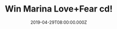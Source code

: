 ---
campaign-uuid: "c-b963b3c7-e2ba-4f3f-9f07-889bd64388cd"
type: "Competition"
category: "Music"
date: "2019-04-29T08:00:00.000Z"
end-date: "2019-05-29T22:59:00.000Z"
disable-form: false
is_promoted: false
has_entry_page: true
title: "Win Marina Love+Fear cd!"
competition-description: "<p>Following a three year hiatus from the music industry,\
  \ Marina is back with the release of her album ‘LOVE + FEAR’ across all platforms.\
  \ We have managed to get ourselves with one copy to one lucky member to win!</p>\n\
  <p>Are you Marina’s biggest fan? Click below for a chance to win.</p>\n"
hero-header: "Win Marina Love+Fear cd!"
terms-confirmation: "N/A"
banner-img: "https://assets.expresslyapp.com/asset-b0b222de-3214-4485-8774-0ed0b11e186e.jpg"
logo-left-href: "http://club.expressly.io"
logo-left-image: "https://assets.expresslyapp.com/asset-f2f51da9-f638-4123-955e-ab6e7f4b0d14.jpg"
logo-left-title: "Expressly Club"
bg-image-hero: "https://assets.expresslyapp.com/asset-a92e585f-3f07-42f7-97a0-a66e8ba612da.jpg"
bg-image-first: "https://assets.expresslyapp.com/asset-896bbcae-af00-4e46-8d2f-c1e4ad82e5b1.jpg"
section1-content: "<p>Marina used her break as a period of reflection and to rediscover\
  \ her authentic self, as opposed to the artist and persona she had lived and breathed\
  \ since signing her record deal at the age of 22.</p>\n<p>She says that her album\
  \ ‘‘LOVE is filled with a longing to enjoy life and a desire for unity. FEAR explores\
  \ subjects that have been a lot harder for me to work through and understand, such\
  \ as purpose insecurity in love, and major shifts in our social conscience regarding\
  \ the systematic misogyny and sexual abuse employed by powerful figures in the media.\
  \ A companion to LOVE, these ideas cross to showcase and explore the polarising\
  \ sides of human nature’’.</p>\n<p>If you can’t wait to hear her brand new hits,\
  \ enter the form below for a chance to win and get ready to enjoy her incredible\
  \ voice now.</p>\n"
entry-title: "Win Marina Love+Fear cd!"
entry-content: "<p>Enter the draw to win Marina Love+Fear cd by entering below before\
  \ 23:59 on 29th of May 2019.</p>\n"
has-winner: false
prize-description: "Marina Love+Fear cd."
special-conditions: "Multiple entries are allowed up to one every day.\r\nThis competition\
  \ is also available on: https://aaa.nme.com/competitions/\r\nmarina-love-fear-cd"
country-restrictions:
- "GB"
---